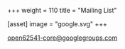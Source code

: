 +++
weight = 110
title = "Mailing List"

[asset]
  image = "google.svg"
+++

open62541-core@googlegroups.com
